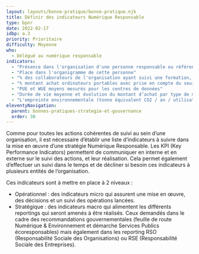```yaml
---
layout: layouts/bonne-pratique/bonne-pratique.njk
title: Définir des indicateurs Numérique Responsable 
type: bpnr
date: 2022-02-17
idbp: a.3
priority: Prioritaire
difficulty: Moyenne 
who:
  - Délégué au numérique responsable
indicators:
  - "Présence dans l'organisation d'une personne responsable ou référente numérique responsable : oui / non"
  - "Place dans l'organigramme de cette personne"
  - "% des collaborateurs de l'organisation ayant suivi une formation, une sensibilisation ou un MOOC sur les impacts environnementaux du numérique et les moyens d’agir"
  - "% montant achat ordinateurs portables avec prise en compte du seuil de l’indice de réparabilité / nombre total"
  - "PUE et WUE moyens mesurés pour les centres de données"
  - "Durée de vie moyenne et évolution du montant d’achat par type de matériel"
  - "L'empreinte environnementale (tonne équivalent CO2 / an / utilisateur)"
eleventyNavigation:
  parent: bonnes-pratiques-strategie-et-gouvernance
  order: 30
---
```


Comme pour toutes les actions cohérentes de suivi au sein d’une organisation, il est nécessaire d’établir une liste d’indicateurs à suivre dans la mise en œuvre d’une stratégie Numérique Responsable. Les KPI (Key Performance Indicators) permettent de communiquer en interne et en externe sur le suivi des actions, et leur réalisation. Cela permet également d’effectuer un suivi dans le temps et de décliner si besoin ces indicateurs à plusieurs entités de l’organisation. 

Ces indicateurs sont à mettre en place à 2 niveaux :
* Opérationnel : des indicateurs micro qui assurent une mise en œuvre, des décisions et un suivi des opérations lancées.
* Stratégique : des indicateurs macro qui alimentent les différents reportings qui seront amenés à être réalisés. Ceux demandés dans le cadre des recommandations gouvernementales (feuille de route Numérique & Environnement et démarche Services Publics écoresponsables) mais également dans les reporting RSO (Responsabilité Sociale des Organisations) ou RSE (Responsabilité Sociale des Entreprises).

